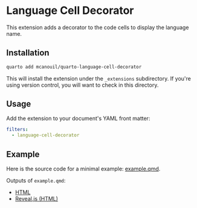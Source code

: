 # Language Cell Decorator

This extension adds a decorator to the code cells to display the language name.

## Installation

```bash
quarto add mcanouil/quarto-language-cell-decorator
```

This will install the extension under the `_extensions` subdirectory.
If you're using version control, you will want to check in this directory.

## Usage

Add the extension to your document's YAML front matter:

```yaml
filters:
  - language-cell-decorator
```

## Example

Here is the source code for a minimal example: [example.qmd](example.qmd).

Outputs of `example.qmd`:

- [HTML](https://m.canouil.dev/quarto-language-cell-decorator/)
- [Reveal.js (HTML)](https://m.canouil.dev/quarto-language-cell-decorator/example-revealjs.html)
